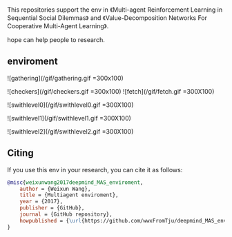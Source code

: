This repositories support the env in 《Multi-agent Reinforcement Learning in Sequential Social Dilemmas》 and 《Value-Decomposition Networks For Cooperative Multi-Agent Learning》.

hope can help people to research.


## enviroment
![gathering](/gif/gathering.gif =300x100)

![checkers](/gif/checkers.gif =300x100)
![fetch](/gif/fetch.gif =300X100)


![swithlevel0](/gif/swithlevel0.gif =300X100)

![swithlevel1](/gif/swithlevel1.gif =300X100)

![swithlevel2](/gif/swithlevel2.gif =300X100)



## Citing
If you use this env in your research, you can cite it as follows:
```bibtex
@misc{weixunwang2017deepmind_MAS_enviroment,
    author = {Weixun Wang},
    title = {Multiagent enviroment},
    year = {2017},
    publisher = {GitHub},
    journal = {GitHub repository},
    howpublished = {\url{https://github.com/wwxFromTju/deepmind_MAS_enviroment}},
}
```


